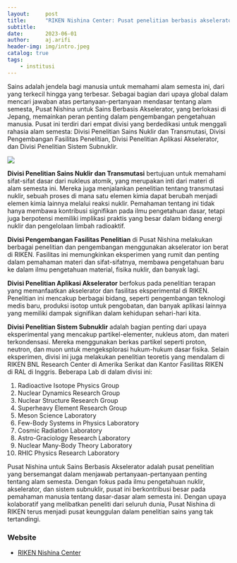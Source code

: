 ```yaml
---
layout:     post
title:      "RIKEN Nishina Center: Pusat penelitian berbasis akselerator"
subtitle:   
date:       2023-06-01
author:     aj.arifi
header-img: img/intro.jpeg
catalog: true
tags:
    - institusi
---
```


Sains adalah jendela bagi manusia untuk memahami alam semesta ini, dari yang terkecil hingga yang terbesar. 
Sebagai bagian dari upaya global dalam mencari jawaban atas pertanyaan-pertanyaan mendasar tentang alam semesta, 
Pusat Nishina untuk Sains Berbasis Akselerator, yang berlokasi di Jepang, memainkan peran penting 
dalam pengembangan pengetahuan manusia. Pusat ini terdiri dari empat divisi yang berdedikasi untuk 
menggali rahasia alam semesta: Divisi Penelitian Sains Nuklir dan Transmutasi, Divisi Pengembangan 
Fasilitas Penelitian, Divisi Penelitian Aplikasi Akselerator, dan Divisi Penelitian Sistem Subnuklir.

![](https://advancedmaterials-its.org/wp-content/uploads/2020/04/RIKEN-Nishina-Center.gif)

**Divisi Penelitian Sains Nuklir dan Transmutasi** 
bertujuan untuk memahami sifat-sifat dasar dari nukleus atomik, yang merupakan inti dari 
materi di alam semesta ini. Mereka juga menjalankan penelitian tentang transmutasi nuklir, 
sebuah proses di mana satu elemen kimia dapat berubah menjadi elemen kimia lainnya 
melalui reaksi nuklir. Pemahaman tentang ini tidak hanya membawa kontribusi signifikan 
pada ilmu pengetahuan dasar, tetapi juga berpotensi memiliki implikasi praktis yang 
besar dalam bidang energi nuklir dan pengelolaan limbah radioaktif.

**Divisi Pengembangan Fasilitas Penelitian** 
di Pusat Nishina melakukan berbagai penelitian dan pengembangan menggunakan akselerator 
ion berat di RIKEN. Fasilitas ini memungkinkan eksperimen yang rumit dan penting dalam 
pemahaman materi dan sifat-sifatnya, membawa pengetahuan baru ke dalam ilmu pengetahuan 
material, fisika nuklir, dan banyak lagi.

**Divisi Penelitian Aplikasi Akselerator** 
berfokus pada penelitian terapan yang memanfaatkan akselerator dan fasilitas eksperimental di RIKEN. 
Penelitian ini mencakup berbagai bidang, seperti pengembangan teknologi medis baru, produksi 
isotop untuk pengobatan, dan banyak aplikasi lainnya yang memiliki dampak signifikan dalam kehidupan sehari-hari kita.

**Divisi Penelitian Sistem Subnuklir** 
adalah bagian penting dari upaya eksperimental yang mencakup partikel-elementer, 
nukleus atom, dan materi terkondensasi. Mereka menggunakan berkas partikel seperti 
proton, neutron, dan muon untuk mengeksplorasi hukum-hukum dasar fisika. Selain eksperimen, 
divisi ini juga melakukan penelitian teoretis yang mendalam di RIKEN BNL Research 
Center di Amerika Serikat dan Kantor Fasilitas RIKEN di RAL di Inggris.
Beberapa Lab di dalam divisi ini:
1. Radioactive Isotope Physics Group
2. Nuclear Dynamics Research Group
3. Nuclear Structure Research Group
4. Superheavy Element Research Group
5. Meson Science Laboratory
6. Few-Body Systems in Physics Laboratory
7. Cosmic Radiation Laboratory
8. Astro-Graciology Research Laboratory
9. Nuclear Many-Body Theory Laboratory
10. RHIC Physics Research Laboratory

Pusat Nishina untuk Sains Berbasis Akselerator adalah pusat penelitian yang bersemangat 
dalam menjawab pertanyaan-pertanyaan penting tentang alam semesta. Dengan fokus pada 
ilmu pengetahuan nuklir, akselerator, dan sistem subnuklir, pusat ini berkontribusi 
besar pada pemahaman manusia tentang dasar-dasar alam semesta ini. Dengan upaya 
kolaboratif yang melibatkan peneliti dari seluruh dunia, Pusat Nishina di RIKEN 
terus menjadi pusat keunggulan dalam penelitian sains yang tak tertandingi.


### Website

* [RIKEN Nishina Center](https://www.nishina.riken.jp/index_e.html)
